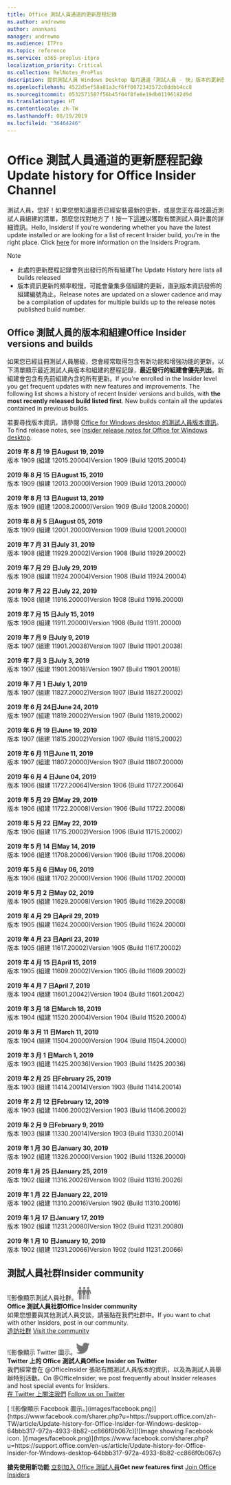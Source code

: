 ```yaml
---
title: Office 測試人員通道的更新歷程記錄
ms.author: andrewmo
author: anankani
manager: andrewmo
ms.audience: ITPro
ms.topic: reference
ms.service: o365-proplus-itpro
localization_priority: Critical
ms.collection: RelNotes_ProPlus
description: 提供測試人員 Windows Desktop 每月通道「測試人員 - 快」版本的更新歷程記錄
ms.openlocfilehash: 4522d5ef58a81a3cf6ff0072343572c8ddbb4cc8
ms.sourcegitcommit: 0532571587f56b45f04f8fe8e19db01196182d9d
ms.translationtype: HT
ms.contentlocale: zh-TW
ms.lasthandoff: 08/19/2019
ms.locfileid: "36464246"
---
```

# <a name="update-history-for-office-insider-channel"></a><span data-ttu-id="f1b1e-103">Office 測試人員通道的更新歷程記錄</span><span class="sxs-lookup"><span data-stu-id="f1b1e-103">Update history for Office Insider Channel</span></span>

<span data-ttu-id="f1b1e-p101">測試人員，您好！如果您想知道是否已經安裝最新的更新，或是您正在尋找最近測試人員組建的清單，那麼您找對地方了！按一下[這裡](https://insider.office.com/)以獲取有關測試人員計畫的詳細資訊。</span><span class="sxs-lookup"><span data-stu-id="f1b1e-p101">Hello, Insiders! If you're wondering whether you have the latest update installed or are looking for a list of recent Insider build, you're in the right place. Click [here](https://insider.office.com/) for more information on the Insiders Program.</span></span>

> [!NOTE]
> - <span data-ttu-id="f1b1e-107">此處的更新歷程記錄會列出發行的所有組建</span><span class="sxs-lookup"><span data-stu-id="f1b1e-107">The Update History here lists all builds released</span></span>
> - <span data-ttu-id="f1b1e-108">版本資訊更新的頻率較慢，可能會彙集多個組建的更新，直到版本資訊發佈的組建編號為止。</span><span class="sxs-lookup"><span data-stu-id="f1b1e-108">Release notes are updated on a slower cadence and may be a compilation of updates for multiple builds up to the release notes published build number.</span></span>



## <a name="office-insider-versions-and-builds"></a><span data-ttu-id="f1b1e-109">Office 測試人員的版本和組建</span><span class="sxs-lookup"><span data-stu-id="f1b1e-109">Office Insider versions and builds</span></span>

<span data-ttu-id="f1b1e-p102">如果您已經註冊測試人員層級，您會經常取得包含有新功能和增強功能的更新。以下清單顯示最近測試人員版本和組建的歷程記錄，**最近發行的組建會優先列出**。新組建會包含有先前組建內含的所有更新。</span><span class="sxs-lookup"><span data-stu-id="f1b1e-p102">If you're enrolled in the Insider level you get frequent updates with new features and improvements. The following list shows a history of recent Insider versions and builds, with **the most recently released build listed first**. New builds contain all the updates contained in previous builds.</span></span> 

<span data-ttu-id="f1b1e-113">若要尋找版本資訊，請參閱 [Office for Windows desktop 的測試人員版本資訊](https://docs.microsoft.com/zh-TW/OfficeUpdates/release-notes-office-insider)。</span><span class="sxs-lookup"><span data-stu-id="f1b1e-113">To find release notes, see [Insider release notes for Office for Windows desktop](https://docs.microsoft.com/en-us/OfficeUpdates/release-notes-office-insider).</span></span>

[//]: # (DO NOT REMOVE)

<span data-ttu-id="f1b1e-115">**2019 年 8 月 19 日**</span><span class="sxs-lookup"><span data-stu-id="f1b1e-115">**August 19, 2019**</span></span><br/>
<span data-ttu-id="f1b1e-116">版本 1909 (組建 12015.20004)</span><span class="sxs-lookup"><span data-stu-id="f1b1e-116">Version 1909 (Build 12015.20004)</span></span><br/>

<span data-ttu-id="f1b1e-117">**2019 年 8 月 15 日**</span><span class="sxs-lookup"><span data-stu-id="f1b1e-117">**August 15, 2019**</span></span><br/>
<span data-ttu-id="f1b1e-118">版本 1909 (組建 12013.20000)</span><span class="sxs-lookup"><span data-stu-id="f1b1e-118">Version 1909 (Build 12013.20000)</span></span><br/>

<span data-ttu-id="f1b1e-119">**2019 年 8 月 13 日**</span><span class="sxs-lookup"><span data-stu-id="f1b1e-119">**August 13, 2019**</span></span><br/>
<span data-ttu-id="f1b1e-120">版本 1909 (組建 12008.20000)</span><span class="sxs-lookup"><span data-stu-id="f1b1e-120">Version 1909 (Build 12008.20000)</span></span><br/>

<span data-ttu-id="f1b1e-121">**2019 年 8 月 5 日**</span><span class="sxs-lookup"><span data-stu-id="f1b1e-121">**August 05, 2019**</span></span><br/>
<span data-ttu-id="f1b1e-122">版本 1909 (組建 12001.20000)</span><span class="sxs-lookup"><span data-stu-id="f1b1e-122">Version 1909 (Build 12001.20000)</span></span><br/>

<span data-ttu-id="f1b1e-123">**2019 年 7 月 31 日**</span><span class="sxs-lookup"><span data-stu-id="f1b1e-123">**July 31, 2019**</span></span><br/>
<span data-ttu-id="f1b1e-124">版本 1908 (組建 11929.20002)</span><span class="sxs-lookup"><span data-stu-id="f1b1e-124">Version 1908 (Build 11929.20002)</span></span><br/>

<span data-ttu-id="f1b1e-125">**2019 年 7 月 29 日**</span><span class="sxs-lookup"><span data-stu-id="f1b1e-125">**July 29, 2019**</span></span><br/>
<span data-ttu-id="f1b1e-126">版本 1908 (組建 11924.20004)</span><span class="sxs-lookup"><span data-stu-id="f1b1e-126">Version 1908 (Build 11924.20004)</span></span><br/>

<span data-ttu-id="f1b1e-127">**2019 年 7 月 22 日**</span><span class="sxs-lookup"><span data-stu-id="f1b1e-127">**July 22, 2019**</span></span><br/>
<span data-ttu-id="f1b1e-128">版本 1908 (組建 11916.20000)</span><span class="sxs-lookup"><span data-stu-id="f1b1e-128">Version 1908 (Build 11916.20000)</span></span><br/>

<span data-ttu-id="f1b1e-129">**2019 年 7 月 15 日**</span><span class="sxs-lookup"><span data-stu-id="f1b1e-129">**July 15, 2019**</span></span><br/>
<span data-ttu-id="f1b1e-130">版本 1908 (組建 11911.20000)</span><span class="sxs-lookup"><span data-stu-id="f1b1e-130">Version 1908 (Build 11911.20000)</span></span><br/>

<span data-ttu-id="f1b1e-131">**2019 年 7 月 9 日**</span><span class="sxs-lookup"><span data-stu-id="f1b1e-131">**July 9, 2019**</span></span><br/>
<span data-ttu-id="f1b1e-132">版本 1907 (組建 11901.20038)</span><span class="sxs-lookup"><span data-stu-id="f1b1e-132">Version 1907 (Build 11901.20038)</span></span><br/>

<span data-ttu-id="f1b1e-133">**2019 年 7 月 3 日**</span><span class="sxs-lookup"><span data-stu-id="f1b1e-133">**July 3, 2019**</span></span><br/>
<span data-ttu-id="f1b1e-134">版本 1907 (組建 11901.20018)</span><span class="sxs-lookup"><span data-stu-id="f1b1e-134">Version 1907 (Build 11901.20018)</span></span><br/>

<span data-ttu-id="f1b1e-135">**2019 年 7 月 1 日**</span><span class="sxs-lookup"><span data-stu-id="f1b1e-135">**July 1, 2019**</span></span><br/>
<span data-ttu-id="f1b1e-136">版本 1907 (組建 11827.20002)</span><span class="sxs-lookup"><span data-stu-id="f1b1e-136">Version 1907 (Build 11827.20002)</span></span><br/>

<span data-ttu-id="f1b1e-137">**2019 年 6 月 24日**</span><span class="sxs-lookup"><span data-stu-id="f1b1e-137">**June 24, 2019**</span></span><br/>
<span data-ttu-id="f1b1e-138">版本 1907 (組建 11819.20002)</span><span class="sxs-lookup"><span data-stu-id="f1b1e-138">Version 1907 (Build 11819.20002)</span></span><br/>

<span data-ttu-id="f1b1e-139">**2019 年 6 月 19 日**</span><span class="sxs-lookup"><span data-stu-id="f1b1e-139">**June 19, 2019**</span></span><br/>
<span data-ttu-id="f1b1e-140">版本 1907 (組建 11815.20002)</span><span class="sxs-lookup"><span data-stu-id="f1b1e-140">Version 1907 (Build 11815.20002)</span></span><br/>

<span data-ttu-id="f1b1e-141">**2019 年 6 月 11日**</span><span class="sxs-lookup"><span data-stu-id="f1b1e-141">**June 11, 2019**</span></span><br/>
<span data-ttu-id="f1b1e-142">版本 1907 (組建 11807.20000)</span><span class="sxs-lookup"><span data-stu-id="f1b1e-142">Version 1907 (Build 11807.20000)</span></span><br/>

<span data-ttu-id="f1b1e-143">**2019 年 6 月 4 日**</span><span class="sxs-lookup"><span data-stu-id="f1b1e-143">**June 04, 2019**</span></span><br/>
<span data-ttu-id="f1b1e-144">版本 1906 (組建 11727.20064)</span><span class="sxs-lookup"><span data-stu-id="f1b1e-144">Version 1906 (Build 11727.20064)</span></span><br/>


<span data-ttu-id="f1b1e-145">**2019 年 5 月 29 日**</span><span class="sxs-lookup"><span data-stu-id="f1b1e-145">**May 29, 2019**</span></span><br/>
<span data-ttu-id="f1b1e-146">版本 1906 (組建 11722.20008)</span><span class="sxs-lookup"><span data-stu-id="f1b1e-146">Version 1906 (Build 11722.20008)</span></span><br/>

<span data-ttu-id="f1b1e-147">**2019 年 5 月 22 日**</span><span class="sxs-lookup"><span data-stu-id="f1b1e-147">**May 22, 2019**</span></span><br/> <span data-ttu-id="f1b1e-148">版本 1906 (組建 11715.20002)</span><span class="sxs-lookup"><span data-stu-id="f1b1e-148">Version 1906 (Build 11715.20002)</span></span><br/> 

<span data-ttu-id="f1b1e-149">**2019 年 5 月 14 日**</span><span class="sxs-lookup"><span data-stu-id="f1b1e-149">**May 14, 2019**</span></span><br/> <span data-ttu-id="f1b1e-150">版本 1906 (組建 11708.20006)</span><span class="sxs-lookup"><span data-stu-id="f1b1e-150">Version 1906 (Build 11708.20006)</span></span><br/>

<span data-ttu-id="f1b1e-151">**2019 年 5 月 6 日**</span><span class="sxs-lookup"><span data-stu-id="f1b1e-151">**May 06, 2019**</span></span><br/>
<span data-ttu-id="f1b1e-152">版本 1906 (組建 11702.20000)</span><span class="sxs-lookup"><span data-stu-id="f1b1e-152">Version 1906 (Build 11702.20000)</span></span><br/>

<span data-ttu-id="f1b1e-153">**2019 年 5 月 2 日**</span><span class="sxs-lookup"><span data-stu-id="f1b1e-153">**May 02, 2019**</span></span><br/>
<span data-ttu-id="f1b1e-154">版本 1905 (組建 11629.20008)</span><span class="sxs-lookup"><span data-stu-id="f1b1e-154">Version 1905 (Build 11629.20008)</span></span><br/>

<span data-ttu-id="f1b1e-155">**2019 年 4 月 29 日**</span><span class="sxs-lookup"><span data-stu-id="f1b1e-155">**April 29, 2019**</span></span><br/>
<span data-ttu-id="f1b1e-156">版本 1905 (組建 11624.20000)</span><span class="sxs-lookup"><span data-stu-id="f1b1e-156">Version 1905 (Build 11624.20000)</span></span><br/>

<span data-ttu-id="f1b1e-157">**2019 年 4 月 23 日**</span><span class="sxs-lookup"><span data-stu-id="f1b1e-157">**April 23, 2019**</span></span><br/> <span data-ttu-id="f1b1e-158">版本 1905 (組建 11617.20002)</span><span class="sxs-lookup"><span data-stu-id="f1b1e-158">Version 1905 (Build 11617.20002)</span></span><br/>

<span data-ttu-id="f1b1e-159">**2019 年 4 月 15 日**</span><span class="sxs-lookup"><span data-stu-id="f1b1e-159">**April 15, 2019**</span></span><br/> <span data-ttu-id="f1b1e-160">版本 1905 (組建 11609.20002)</span><span class="sxs-lookup"><span data-stu-id="f1b1e-160">Version 1905 (Build 11609.20002)</span></span><br/>

<span data-ttu-id="f1b1e-161">**2019 年 4 月 7 日**</span><span class="sxs-lookup"><span data-stu-id="f1b1e-161">**April 7, 2019**</span></span><br/> <span data-ttu-id="f1b1e-162">版本 1904 (組建 11601.20042)</span><span class="sxs-lookup"><span data-stu-id="f1b1e-162">Version 1904 (Build 11601.20042)</span></span><br/>

<span data-ttu-id="f1b1e-163">**2019 年 3 月 18 日**</span><span class="sxs-lookup"><span data-stu-id="f1b1e-163">**March 18, 2019**</span></span><br/> <span data-ttu-id="f1b1e-164">版本 1904 (組建 11520.20004)</span><span class="sxs-lookup"><span data-stu-id="f1b1e-164">Version 1904 (Build 11520.20004)</span></span><br/>

<span data-ttu-id="f1b1e-165">**2019 年 3 月 11 日**</span><span class="sxs-lookup"><span data-stu-id="f1b1e-165">**March 11, 2019**</span></span><br/> <span data-ttu-id="f1b1e-166">版本 1904 (組建 11504.20000)</span><span class="sxs-lookup"><span data-stu-id="f1b1e-166">Version 1904 (Build 11504.20000)</span></span><br/>

<span data-ttu-id="f1b1e-167">**2019 年 3 月 1 日**</span><span class="sxs-lookup"><span data-stu-id="f1b1e-167">**March 1, 2019**</span></span><br/> <span data-ttu-id="f1b1e-168">版本 1903 (組建 11425.20036)</span><span class="sxs-lookup"><span data-stu-id="f1b1e-168">Version 1903 (Build 11425.20036)</span></span><br/> 

<span data-ttu-id="f1b1e-169">**2019 年 2 月 25 日**</span><span class="sxs-lookup"><span data-stu-id="f1b1e-169">**February 25, 2019**</span></span><br/> <span data-ttu-id="f1b1e-170">版本 1903 (組建 11414.20014)</span><span class="sxs-lookup"><span data-stu-id="f1b1e-170">Version 1903 (Build 11414.20014)</span></span><br/> 

<span data-ttu-id="f1b1e-171">**2019 年 2 月 12 日**</span><span class="sxs-lookup"><span data-stu-id="f1b1e-171">**February 12, 2019**</span></span><br/> <span data-ttu-id="f1b1e-172">版本 1903 (組建 11406.20002)</span><span class="sxs-lookup"><span data-stu-id="f1b1e-172">Version 1903 (Build 11406.20002)</span></span><br/> 

<span data-ttu-id="f1b1e-173">**2019 年 2 月 9 日**</span><span class="sxs-lookup"><span data-stu-id="f1b1e-173">**February 9, 2019**</span></span><br/> <span data-ttu-id="f1b1e-174">版本 1903 (組建 11330.20014)</span><span class="sxs-lookup"><span data-stu-id="f1b1e-174">Version 1903 (Build 11330.20014)</span></span><br/> 

<span data-ttu-id="f1b1e-175">**2019 年 1 月 30 日**</span><span class="sxs-lookup"><span data-stu-id="f1b1e-175">**January 30, 2019**</span></span><br/> <span data-ttu-id="f1b1e-176">版本 1902 (組建 11326.20000)</span><span class="sxs-lookup"><span data-stu-id="f1b1e-176">Version 1902 (Build 11326.20000)</span></span><br/> 

<span data-ttu-id="f1b1e-177">**2019 年 1 月 25 日**</span><span class="sxs-lookup"><span data-stu-id="f1b1e-177">**January 25, 2019**</span></span><br/> <span data-ttu-id="f1b1e-178">版本 1902 (組建 11316.20026)</span><span class="sxs-lookup"><span data-stu-id="f1b1e-178">Version 1902 (Build 11316.20026)</span></span><br/> 

<span data-ttu-id="f1b1e-179">**2019 年 1 月 22 日**</span><span class="sxs-lookup"><span data-stu-id="f1b1e-179">**January 22, 2019**</span></span><br/> <span data-ttu-id="f1b1e-180">版本 1902 (組建 11310.20016)</span><span class="sxs-lookup"><span data-stu-id="f1b1e-180">Version 1902 (Build 11310.20016)</span></span><br/> 

<span data-ttu-id="f1b1e-181">**2019 年 1 月 17 日**</span><span class="sxs-lookup"><span data-stu-id="f1b1e-181">**January 17, 2019**</span></span><br/> <span data-ttu-id="f1b1e-182">版本 1902 (組建 11231.20080)</span><span class="sxs-lookup"><span data-stu-id="f1b1e-182">Version 1902 (Build 11231.20080)</span></span><br/>

<span data-ttu-id="f1b1e-183">**2019 年 1 月 10 日**</span><span class="sxs-lookup"><span data-stu-id="f1b1e-183">**January 10, 2019**</span></span><br/> <span data-ttu-id="f1b1e-184">版本 1902 (組建 11231.20066)</span><span class="sxs-lookup"><span data-stu-id="f1b1e-184">Version 1902 (build 11231.20066)</span></span><br/> 


## <a name="insider-community"></a><span data-ttu-id="f1b1e-185">測試人員社群</span><span class="sxs-lookup"><span data-stu-id="f1b1e-185">Insider community</span></span>

<span data-ttu-id="f1b1e-186">![影像顯示測試人員社群。</span><span class="sxs-lookup"><span data-stu-id="f1b1e-186">![Image showing insider community.</span></span> ](images/insidercommunity.png) <br/>
<span data-ttu-id="f1b1e-187">**Office 測試人員社群**</span><span class="sxs-lookup"><span data-stu-id="f1b1e-187">**Office Insider community**</span></span><br/> <span data-ttu-id="f1b1e-188">如果您想要與其他測試人員交談，請張貼在我們社群中。</span><span class="sxs-lookup"><span data-stu-id="f1b1e-188">If you want to chat with other Insiders, post in our community.</span></span><br/><span data-ttu-id="f1b1e-189"> 
[造訪社群](https://go.microsoft.com/fwlink/?linkid=843493)</span><span class="sxs-lookup"><span data-stu-id="f1b1e-189"> 
[Visit the community](https://go.microsoft.com/fwlink/?linkid=843493)</span></span><br/> 

<span data-ttu-id="f1b1e-190">![影像顯示 Twitter 圖示。</span><span class="sxs-lookup"><span data-stu-id="f1b1e-190">![Image showing twitter icon.</span></span> ](images/twitter.png)<br/>
<span data-ttu-id="f1b1e-191">**Twitter 上的 Office 測試人員**</span><span class="sxs-lookup"><span data-stu-id="f1b1e-191">**Office Insider on Twitter**</span></span><br/> <span data-ttu-id="f1b1e-192">我們經常會在 @OfficeInsider 張貼有關測試人員版本的資訊，以及為測試人員舉辦特別活動。</span><span class="sxs-lookup"><span data-stu-id="f1b1e-192">On @OfficeInsider, we post frequently about Insider releases and host special events for Insiders.</span></span><br/><span data-ttu-id="f1b1e-193"> 
[在 Twitter 上關注我們](https://go.microsoft.com/fwlink/?linkid=717717)</span><span class="sxs-lookup"><span data-stu-id="f1b1e-193"> 
[Follow us on Twitter](https://go.microsoft.com/fwlink/?linkid=717717)</span></span><br/> 

<span data-ttu-id="f1b1e-194">
  [
  ![影像顯示 Facebook 圖示。](images/facebook.png)](https://www.facebook.com/sharer.php?u=https://support.office.com/zh-TW/article/Update-history-for-Office-Insider-for-Windows-desktop-64bbb317-972a-4933-8b82-cc866f0b067c)</span><span class="sxs-lookup"><span data-stu-id="f1b1e-194">[![Image showing Facebook icon. ](images/facebook.png)](https://www.facebook.com/sharer.php?u=https://support.office.com/en-us/article/Update-history-for-Office-Insider-for-Windows-desktop-64bbb317-972a-4933-8b82-cc866f0b067c)</span></span>


<span data-ttu-id="f1b1e-195">**搶先使用新功能**
[立刻加入 Office 測試人員](https://insider.office.com/)</span><span class="sxs-lookup"><span data-stu-id="f1b1e-195">**Get new features first**
[Join Office Insiders](https://insider.office.com/)</span></span>